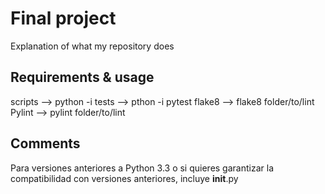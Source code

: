 # Final project 

Explanation of what my repository does

## Requirements & usage

scripts --> python -i 
tests --> pthon -i
pytest
flake8 --> flake8 folder/to/lint
Pylint --> pylint folder/to/lint

## Comments 

Para versiones anteriores a Python 3.3 o si quieres garantizar la compatibilidad con versiones anteriores, incluye __init__.py

